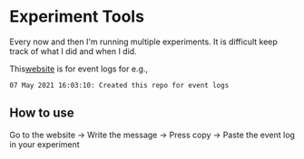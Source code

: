 # Experiment Tools

Every now and then I'm running multiple experiments. It is difficult keep track of what I did and when I did. 

This[website](https://experiment-tools.vercel.app) is for event logs for e.g.,

```
07 May 2021 16:03:10: Created this repo for event logs
```

## How to use

Go to the website -> Write the message -> Press copy -> Paste the event log in your experiment
